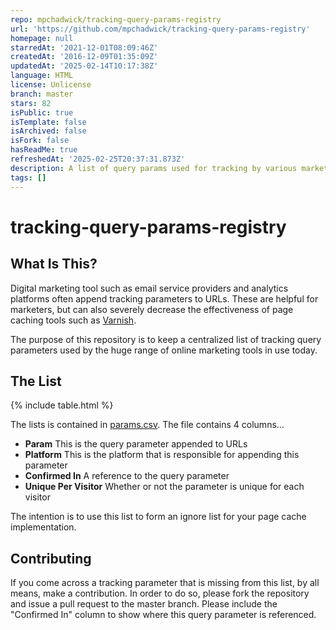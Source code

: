 ```yaml
---
repo: mpchadwick/tracking-query-params-registry
url: 'https://github.com/mpchadwick/tracking-query-params-registry'
homepage: null
starredAt: '2021-12-01T08:09:46Z'
createdAt: '2016-12-09T01:35:09Z'
updatedAt: '2025-02-14T10:17:38Z'
language: HTML
license: Unlicense
branch: master
stars: 82
isPublic: true
isTemplate: false
isArchived: false
isFork: false
hasReadMe: true
refreshedAt: '2025-02-25T20:37:31.873Z'
description: A list of query params used for tracking by various marketing tools
tags: []
---
```


# tracking-query-params-registry

## What Is This?

Digital marketing tool such as email service providers and analytics platforms often append tracking parameters to URLs. These are helpful for marketers, but can also severely decrease the effectiveness of page caching tools such as [Varnish](https://www.varnish-cache.org/).

The purpose of this repository is to keep a centralized list of tracking query parameters used by the huge range of online marketing tools in use today.

## The List

{% include table.html %}

The lists is contained in [params.csv](https://github.com/mpchadwick/tracking-query-params-registry/blob/master/_data/params.csv). The file contains 4 columns...

- **Param** This is the query parameter appended to URLs
- **Platform** This is the platform that is responsible for appending this parameter
- **Confirmed In** A reference to the query parameter
- **Unique Per Visitor** Whether or not the parameter is unique for each visitor

The intention is to use this list to form an ignore list for your page cache implementation.

## Contributing

If you come across a tracking parameter that is missing from this list, by all means, make a contribution. In order to do so, please fork the repository and issue a pull request to the master branch. Please include the "Confirmed In" column to show where this query parameter is referenced.
